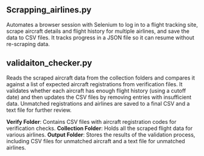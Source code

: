 ## Scrapping_airlines.py
Automates a browser session with Selenium to log in to a flight tracking site, scrape aircraft details and flight history for multiple airlines, and save the data to CSV files. It tracks progress in a JSON file so it can resume without re-scraping data.

## validaiton_checker.py
Reads the scraped aircraft data from the collection folders and compares it against a list of expected aircraft registrations from verification files. It validates whether each aircraft has enough flight history (using a cutoff date) and then updates the CSV files by removing entries with insufficient data. Unmatched registrations and airlines are saved to a final CSV and a text file for further review.

**Verify Folder**: Contains CSV files with aircraft registration codes for verification checks.
**Collection Folder**: Holds all the scraped flight data for various airlines.
**Output Folder**: Stores the results of the validation process, including CSV files for unmatched aircraft and a text file for unmatched airlines.
